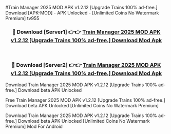#Train Manager 2025 MOD APK v1.2.12 [Upgrade Trains 100% ad-free.] Download [APK-MOD] - APK Unlocked - [Unlimited Coins No Watermark Premium] tv955



<div align="center">

<h3>🔴 Download [Server1] 👉👉 <a href="https://momento.my/?title=Train_Manager_2025_MOD_APK_v1.2.12_[Upgrade_Trains_100%_ad-free.]_Download">Train Manager 2025 MOD APK v1.2.12 [Upgrade Trains 100% ad-free.] Download Mod Apk</a></h3><br>

<h3>🔴 Download [Server2] 👉👉 <a href="https://momento.my/?title=Train_Manager_2025_MOD_APK_v1.2.12_[Upgrade_Trains_100%_ad-free.]_Download">Train Manager 2025 MOD APK v1.2.12 [Upgrade Trains 100% ad-free.] Download Mod Apk</a></h3>
</div>



Download Train Manager 2025 MOD APK v1.2.12 [Upgrade Trains 100% ad-free.] Download beta APK Unlocked

Free Train Manager 2025 MOD APK v1.2.12 [Upgrade Trains 100% ad-free.] Download beta APK Unlocked [Unlimited Coins No Watermark Premium]

Download Train Manager 2025 MOD APK v1.2.12 [Upgrade Trains 100% ad-free.] Download beta APK Unlocked [Unlimited Coins No Watermark Premium] Mod For Android
